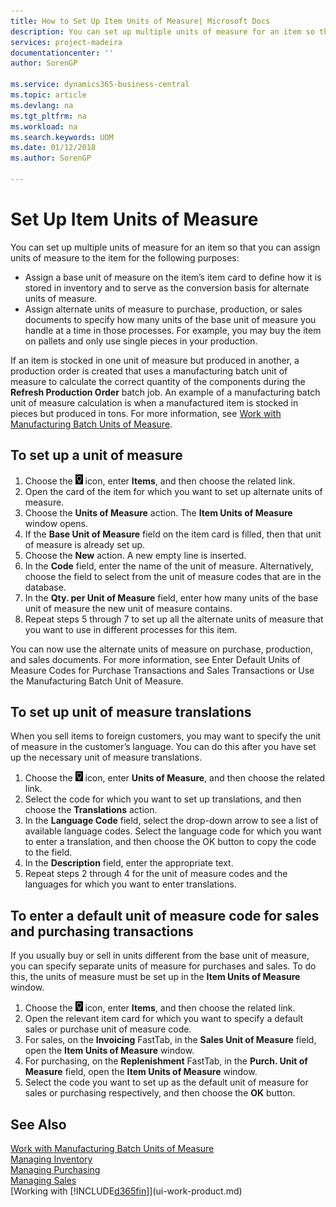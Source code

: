 ```yaml
---
title: How to Set Up Item Units of Measure| Microsoft Docs
description: You can set up multiple units of measure for an item so that you can assign units of measure to the item.
services: project-madeira
documentationcenter: ''
author: SorenGP

ms.service: dynamics365-business-central
ms.topic: article
ms.devlang: na
ms.tgt_pltfrm: na
ms.workload: na
ms.search.keywords: UOM
ms.date: 01/12/2018
ms.author: SorenGP

---
```

# Set Up Item Units of Measure
You can set up multiple units of measure for an item so that you can assign units of measure to the item for the following purposes:

- Assign a base unit of measure on the item’s item card to define how it is stored in inventory and to serve as the conversion basis for alternate units of measure.
- Assign alternate units of measure to purchase, production, or sales documents to specify how many units of the base unit of measure you handle at a time in those processes. For example, you may buy the item on pallets and only use single pieces in your production.

If an item is stocked in one unit of measure but produced in another, a production order is created that uses a manufacturing batch unit of measure to calculate the correct quantity of the components during the **Refresh Production Order** batch job. An example of a manufacturing batch unit of measure calculation is when a manufactured item is stocked in pieces but produced in tons. For more information, see [Work with Manufacturing Batch Units of Measure](production-how-to-use-the-manufacturing-batch-unit-of-measure.md).

## To set up a unit of measure
1. Choose the ![Lightbulb that opens the Tell Me feature](media/ui-search/search_small.png "Tell me what you want to do") icon, enter **Items**, and then choose the related link.
2. Open the card of the item for which you want to set up alternate units of measure.
3. Choose the **Units of Measure** action. The **Item Units of Measure** window opens.
4. If the **Base Unit of Measure** field on the item card is filled, then that unit of measure is already set up.
5. Choose the **New** action. A new empty line is inserted.
6. In the **Code** field, enter the name of the unit of measure. Alternatively, choose the field to select from the unit of measure codes that are in the database.
7. In the **Qty. per Unit of Measure** field, enter how many units of the base unit of measure the new unit of measure contains.
8. Repeat steps 5 through 7 to set up all the alternate units of measure that you want to use in different processes for this item.

You can now use the alternate units of measure on purchase, production, and sales documents. For more information, see Enter Default Units of Measure Codes for Purchase Transactions and Sales Transactions or Use the Manufacturing Batch Unit of Measure.

## To set up unit of measure translations
When you sell items to foreign customers, you may want to specify the unit of measure in the customer’s language. You can do this after you have set up the necessary unit of measure translations.

1. Choose the ![Lightbulb that opens the Tell Me feature](media/ui-search/search_small.png "Tell me what you want to do") icon, enter **Units of Measure**, and then choose the related link.
2. Select the code for which you want to set up translations, and then choose the **Translations** action.
3. In the **Language Code** field, select the drop-down arrow to see a list of available language codes. Select the language code for which you want to enter a translation, and then choose the OK button to copy the code to the field.
4. In the **Description** field, enter the appropriate text.
5. Repeat steps 2 through 4 for the unit of measure codes and the languages for which you want to enter translations.

## To enter a default unit of measure code for sales and purchasing transactions
If you usually buy or sell in units different from the base unit of measure, you can specify separate units of measure for purchases and sales. To do this, the units of measure must be set up in the **Item Units of Measure** window.

1. Choose the ![Lightbulb that opens the Tell Me feature](media/ui-search/search_small.png "Tell me what you want to do") icon, enter **Items**, and then choose the related link.
2. Open the relevant item card for which you want to specify a default sales or purchase unit of measure code.
3. For sales, on the **Invoicing** FastTab, in the **Sales Unit of Measure** field, open the **Item Units of Measure** window.
4. For purchasing, on the **Replenishment** FastTab, in the **Purch. Unit of Measure** field, open the **Item Units of Measure** window.
5. Select the code you want to set up as the default unit of measure for sales or purchasing respectively, and then choose the **OK** button.

## See Also
[Work with Manufacturing Batch Units of Measure](production-how-to-use-the-manufacturing-batch-unit-of-measure.md)  
[Managing Inventory](inventory-manage-inventory.md)  
[Managing Purchasing](purchasing-manage-purchasing.md)  
[Managing Sales](sales-manage-sales.md)    
[Working with [!INCLUDE[d365fin](includes/d365fin_md.md)]](ui-work-product.md)
